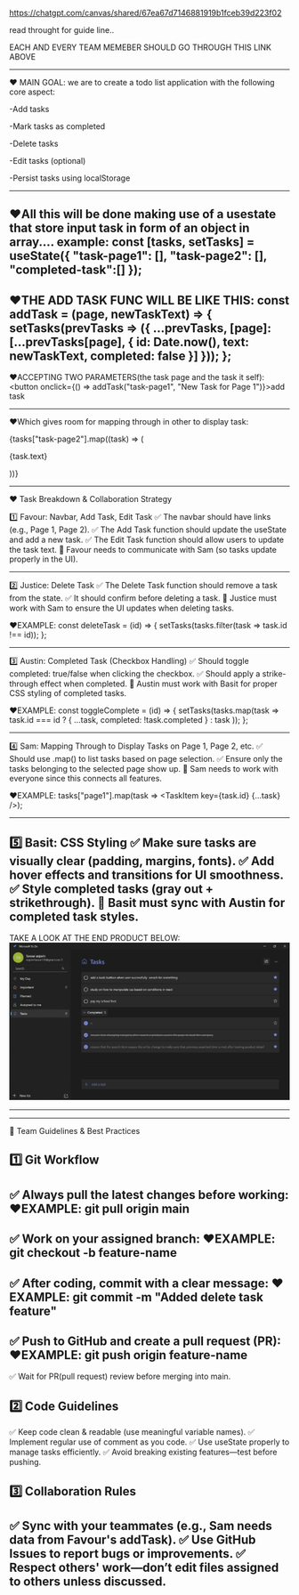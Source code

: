 https://chatgpt.com/canvas/shared/67ea67d7146881919b1fceb39d223f02

read throught for guide line..

EACH AND EVERY TEAM MEMEBER SHOULD GO THROUGH THIS LINK ABOVE

-------------------------------------------------------------------------------
❤️ MAIN GOAL: we are to create a todo list application with the following core aspect:

-Add tasks

-Mark tasks as completed

-Delete tasks

-Edit tasks (optional)

-Persist tasks using localStorage

-------------------------------------------------------------------------------

❤️All this will be done making use of a usestate that store input task in form of an object in array....
example:
const [tasks, setTasks] = useState({
    "task-page1": [],
    "task-page2": [],
    "completed-task":[]
});
-------------
❤️THE ADD TASK FUNC WILL BE LIKE THIS:
const addTask = (page, newTaskText) => {
    setTasks(prevTasks => ({
        ...prevTasks,
        [page]: [...prevTasks[page], { id: Date.now(), text: newTaskText, completed: false }]
    }));
};
-------------
❤️ACCEPTING TWO PARAMETERS(the task page and the task it self):
<button onclick={() => addTask("task-page1", "New Task for Page 1")}>add task</button>

-------------
❤️Which gives room for mapping through in other to display task:

{tasks["task-page2"].map((task) => (
    <div key={task.id}>
        <p>{task.text}</p>
    </div>
))}

-------------------------------------------------------------------------------
❤️ Task Breakdown & Collaboration Strategy

1️⃣ Favour: Navbar, Add Task, Edit Task
✅ The navbar should have links (e.g., Page 1, Page 2).
✅ The Add Task function should update the useState and add a new task.
✅ The Edit Task function should allow users to update the task text.
🔹 Favour needs to communicate with Sam (so tasks update properly in the UI).

-------------------------------------------------------------------------------
2️⃣ Justice: Delete Task
✅ The Delete Task function should remove a task from the state.
✅ It should confirm before deleting a task.
🔹 Justice must work with Sam to ensure the UI updates when deleting tasks.

❤️EXAMPLE:
const deleteTask = (id) => {
  setTasks(tasks.filter(task => task.id !== id));
};

-------------------------------------------------------------------------------
3️⃣ Austin: Completed Task (Checkbox Handling)
✅ Should toggle completed: true/false when clicking the checkbox.
✅ Should apply a strike-through effect when completed.
🔹 Austin must work with Basit for proper CSS styling of completed tasks.

❤️EXAMPLE:
const toggleComplete = (id) => {
  setTasks(tasks.map(task =>
    task.id === id ? { ...task, completed: !task.completed } : task
  ));
};

-------------------------------------------------------------------------------
4️⃣ Sam: Mapping Through to Display Tasks on Page 1, Page 2, etc.
✅ Should use .map() to list tasks based on page selection.
✅ Ensure only the tasks belonging to the selected page show up.
🔹 Sam needs to work with everyone since this connects all features.

❤️EXAMPLE:
tasks["page1"].map(task => <TaskItem key={task.id} {...task} />);

-------------------------------------------------------------------------------
5️⃣ Basit: CSS Styling
✅ Make sure tasks are visually clear (padding, margins, fonts).
✅ Add hover effects and transitions for UI smoothness.
✅ Style completed tasks (gray out + strikethrough).
🔹 Basit must sync with Austin for completed task styles.
-------------------------------------------------------------------------------


TAKE A LOOK AT THE END PRODUCT BELOW:
![alt text](<WhatsApp Image 2025-03-31 at 18.02.21_6a9d8462.jpg>)

-------------------------------------------------------------------------------


-------------------------------------------------------------------------------
📌 Team Guidelines & Best Practices

1️⃣ Git Workflow
---
✅ Always pull the latest changes before working:
❤️EXAMPLE:
git pull origin main
-------------
✅ Work on your assigned branch:
❤️EXAMPLE:
git checkout -b feature-name
-------------
✅ After coding, commit with a clear message:
❤️EXAMPLE:
git commit -m "Added delete task feature"
-------------
✅ Push to GitHub and create a pull request (PR):
❤️EXAMPLE:
git push origin feature-name
-------------
✅ Wait for PR(pull request) review before merging into main.


2️⃣ Code Guidelines
---
✅ Keep code clean & readable (use meaningful variable names).
✅ Implement regular use of comment as you code.
✅ Use useState properly to manage tasks efficiently.
✅ Avoid breaking existing features—test before pushing.

3️⃣ Collaboration Rules
---
✅ Sync with your teammates (e.g., Sam needs data from Favour's addTask).
✅ Use GitHub Issues to report bugs or improvements.
✅ Respect others' work—don’t edit files assigned to others unless discussed.
-------------------------------------------------------------------------------
